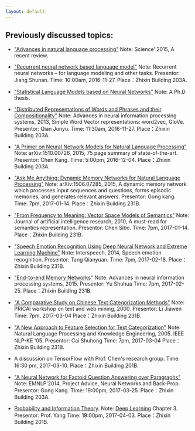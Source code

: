 ```yaml
---
layout: default
---
```


## Previously discussed topics:

- ["Advances in natural language processing"](http://science.sciencemag.org/content/349/6245/261)
Note: Science’ 2015, A recent review.

- ["Recurrent neural network based language model"](http://www.fit.vutbr.cz/research/groups/speech/publi/2010/mikolov_interspeech2010_IS100722.pdf)
Note: Recurrent neural networks – for language modeling and other tasks.
Presentor: Jiang Shunan.
Time: 10:00am, 2016-11-27.
Place：Zhixin Building 203A.

- ["Statistical Language Models based on Neural Networks"](http://www.fit.vutbr.cz/~imikolov/rnnlm/thesis.pdf)
Note: A Ph.D thesis.

- ["Distributed Representations of Words and Phrases and their Compositionality"](http://papers.nips.cc/paper/5021-distributed-representations-of-words-and-phrases-and-their-com.pdf)
Note: Advances in neural information processing systems, 2013, Simple Word Vector representations: word2vec, GloVe.
Presentor: Qian Junyu.
Time: 11:30am, 2016-11-27.
Place：Zhixin Building 203A.

- ["A Primer on Neural Network Models for Natural Language Processing"](https://arxiv.org/abs/1510.00726)
Note: arXiv:1510.00726, 2015, 75 page summary of state-of-the-art.
Presentor: Chen Kang.
Time: 5:00pm, 2016-12-04.
Place：Zhixin Building 203A.

- ["Ask Me Anything: Dynamic Memory Networks for Natural Language Processing"](http://arxiv.org/abs/1506.07285)
Note: arXiv:1506.07285, 2015, A dynamic memory network which processes input sequences and questions, forms episodic memories, and generates relevant answers.
Presentor: Gong kang. 
Time: 7pm, 2017-01-14.
Place：Zhixin Building 231B.

- ["From Frequency to Meaning: Vector Space Models of Semantics"](http://www.jair.org/media/2934/live-2934-4846-jair.pdf)
Note: Journal of artificial intelligence research, 2010, A must-read for semantics representation.
Presentor: Chen Sibo.
Time: 7pm, 2017-01-14.
Place：Zhixin Building 231B.

- ["Speech Emotion Recognition Using Deep Neural Network and Extreme Learning Machine"](https://www.microsoft.com/en-us/research/publication/speech-emotion-recognition-using-deep-neural-network-and-extreme-learning-machine/)
Note: Interspeech, 2014, Speech emotion recognition.
Presentor: Tang Qianyuan.
Time: 7pm, 2017-02-18.
Place：Zhixin Building 231B.

- ["End-to-end Memory Networks"](http://papers.nips.cc/paper/5846-end-to-end-memory-networks.pdf)
Note: Advances in neural information processing systems, 2015.
Presentor: Yu Shuhua Time: 7pm, 2017-02-25. 
Place：Zhixin Building 231B.

- ["A Comparative Study on Chinese Text Categorization Methods"](http://www.comp.nus.edu.sg/~TANCL/publications/c2000/he00pricai.pdf)
Note: PRICAI workshop on text and web mining, 2000.
Presentor: Li Jiawen Time: 7pm, 2017-03-04 
Place：Zhixin Building 231B.

- ["A New Approach to Feature Selection for Text Categorization"](http://ieeexplore.ieee.org/document/1598812/?reload=true)
Note: Natural Language Processing and Knowledge Engineering, 2005. IEEE NLP-KE '05.
Presentor: Cai Shuhong Time: 7pm, 2017-03-04 
Place：Zhixin Building 231B.

- A discussion on TensorFlow with Prof. Chen's research group.
Time: 16:30 pm, 2017-03-10.
Place：Zhixin Building 201B.

- ["A Neural Network for Factoid Question Answering over Paragraphs"](https://cs.umd.edu/~miyyer/pubs/2014_qb_rnn.pdf)
Note: EMNLP’2014, Project Advice, Neural Networks and Back-Prop.
Presentor: Gong Kang.
Time: 19:00pm, 2017-03-25.
Place：Zhixin Building 203A.

- [Probability and Information Theory](IT.pdf).
Note: [Deep Learning](http://www.deeplearningbook.org) Chapter 3.
Presentor: Prof. Yang
Time: 19:00pm, 2017-04-03.
Place：Zhixin Building 201B.
